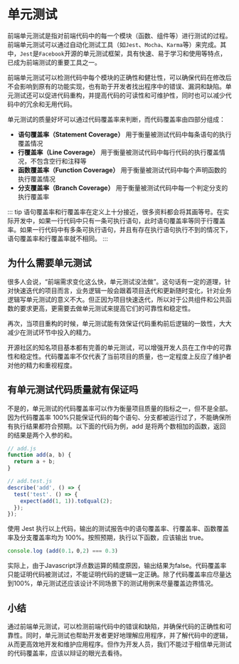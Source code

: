 # 单元测试

前端单元测试是指对前端代码中的每一个模块（函数、组件等）进行测试的过程。前端单元测试可以通过自动化测试工具（如`Jest`、`Mocha`、`Karma`等）来完成。其中，`Jest`是`Facebook`开源的单元测试框架，具有快速、易于学习和使用等特点，已成为前端测试的重要工具之一。

前端单元测试可以检测代码中每个模块的正确性和健壮性，可以确保代码在修改后不会影响到原有的功能实现，也有助于开发者找出程序中的错误、漏洞和缺陷。单元测试还可以促进代码重构，并提高代码的可读性和可维护性，同时也可以减少代码中的冗余和无用代码。

单元测试的质量好坏可以通过代码覆盖率来判断，而代码覆盖率由四部分组成：
- **语句覆盖率（Statement Coverage）** 用于衡量被测试代码中每条语句的执行覆盖情况
- **行覆盖率（Line Coverage）** 用于衡量被测试代码中每行代码的执行覆盖情况，不包含空行和注释等
- **函数覆盖率（Function Coverage）** 用于衡量被测试代码中每个声明函数的执行覆盖情况
- **分支覆盖率（Branch Coverage）** 用于衡量被测试代码中每一个判定分支的执行覆盖率

::: tip
语句覆盖率和行覆盖率在定义上十分接近，很多资料都会将其画等号。在实际开发中，如果一行代码中只有一条可执行语句，此时语句覆盖率等同于行覆盖率。如果一行代码中有多条可执行语句，并且有存在执行语句执行不到的情况下，语句覆盖率和行覆盖率就不相同。
:::

## 为什么需要单元测试
很多人会说，“前端需求变化这么快，单元测试没法做”。这句话有一定的道理，针对快速迭代的项目而言，业务逻辑一般会跟着项目迭代和更新随时变化，针对业务逻辑写单元测试的意义不大。但正因为项目快速迭代，所以对于公共组件和公共函数的要求更高，更需要去做单元测试来提高它们的可靠性和稳定性。

再次，当项目重构的时候，单元测试能有效保证代码重构前后逻辑的一致性，大大减少在测试环节中投入的精力。

开源社区的知名项目基本都有完善的单元测试，可以增强开发人员在工作中的可靠性和稳定性。代码覆盖率不仅代表了当前项目的质量，也一定程度上反应了维护者对他的精力和重视程度。

## 有单元测试代码质量就有保证吗

不是的，单元测试的代码覆盖率可以作为衡量项目质量的指标之一，但不是全部。因为代码覆盖率 100%只能保证代码的每个语句、分支都被运行过了，不能确保所有执行结果都符合预期。以下面的代码为例，add 是将两个数相加的函数，返回的结果是两个入参的和。
```js
// add.js
function add(a, b) {
  return a + b;
}

// add.test.js
describe('add', () => {
  test('test'. () => {
    expect(add(1, 1)).toEqual(2);
  });
});
```
使用 Jest 执行以上代码，输出的测试报告中的语句覆盖率、行覆盖率、函数覆盖率及分支覆盖率均为 100%。按照预期，执行以下函数，应该输出 true。

```js
console.log (add(0.1，0,2) === 0.3)
```
实际上，由于Javascript浮点数运算的精度原因，输出结果为false。代码覆盖率只能证明代码被测试过，不能证明代码的逻辑一定正确。除了代码覆盖率应尽量达到100%，单元测试还应该设计不同场景下的测试用例来尽量覆盖边界情况。

## 小结
通过前端单元测试，可以检测前端代码中的错误和缺陷，并确保代码的正确性和可靠性。同时，单元测试也帮助开发者更好地理解应用程序，并了解代码中的逻辑，从而更高效地开发和维护应用程序。但作为开发人员，我们不能过于相信单元测试的代码覆盖率，应该以辩证的眼光去看待。
